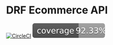 # DRF Ecommerce API

[![CircleCI](https://dl.circleci.com/status-badge/img/circleci/T2f6vNcw3F9zzqXE5jrhiN/PytwNkBbPHqVQDzhKKJPt4/tree/main.svg?style=svg&circle-token=CCIPRJ_5jNbXphexrokcZUMKFzQAs_faa2b39aeeecaedb9f5365b815dab92d766ce8c6)](https://dl.circleci.com/status-badge/redirect/circleci/T2f6vNcw3F9zzqXE5jrhiN/PytwNkBbPHqVQDzhKKJPt4/tree/main)
![Coverage Status](coverage.svg)
